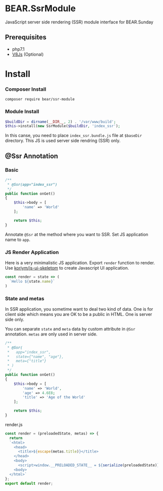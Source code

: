 # BEAR.SsrModule
JavaScript server side rendering (SSR) module interface for BEAR.Sunday


## Prerequisites

 * php7.1
 * [V8Js](http://php.net/v8js) (Optional)

# Install

### Composer Install

```
composer require bear/ssr-module
```

### Module Install

```php
$buildDir = dirname(__DIR__, 2) . '/var/www/build';
$this->install(new SsrModule($buildDir, 'index_ssr');
```

In this canse, you need to place `index_ssr.bundle.js` file at `$baseDir` directory. This JS is used server side rendring (SSR) only.

## @Ssr Annotation


### Basic

```php
/**
 * @Ssr(app="index_ssr")
 */
public function onGet()
{ 
    $this->body = [
        'name' => 'World'
    ];

    return $this;
}
```

Annotate `@Ssr` at the method where you want to SSR. Set JS application name to `app`.

### JS Render Application

Here is a very minimalistic JS application. Export `render` function to render.
Use [koriym/js-ui-skeletom](https://github.com/koriym/Koriym.JsUiSkeleton) to create Javascript UI application.

```javascript
const render = state => (
  `Hello ${state.name}`
)
```

### State and metas

In SSR application, you sometime want to deal two kind of data.
One is for client side which means you are OK to be a public in HTML. One is server side only.

You can separate `state` and `meta` data by custom attribute in `@Ssr` annotation.
`metas` are only used in server side.

```php
/**
 * @Ssr(
 *   app="index_ssr",
 *   state={"name", "age"},
 *   meta={"title"}
 * )
 */
public function onGet()
{ 
    $this->body = [
        'name' => 'World',
        'age' => 4.6E8;
        'title' => 'Age of the World'
    ];

    return $this;
}
```

render.js
```javascript
const render = (preloadedState, metas) => {
  return
  `<html>
    <head>
      <title>${escape(metas.title)}</title>
    </head>
    <body>
      <script>window.__PRELOADED_STATE__ = ${serialize(preloadedState)}</script>
    <body>
  </html>`
};
export default render;
```
```
